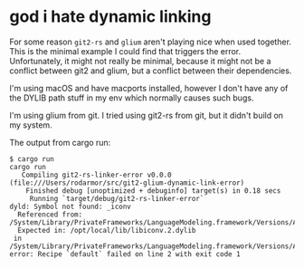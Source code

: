 god i hate dynamic linking
==========================

For some reason `git2-rs` and `glium` aren't playing nice when used together. This is the minimal example I could find that triggers the error. Unfortunately, it might not really be minimal, because it might not be a conflict between git2 and glium, but a conflict between their dependencies.

I'm using macOS and have macports installed, however I don't have any of the DYLIB path stuff in my env which normally causes such bugs.

I'm using glium from git. I tried using git2-rs from git, but it didn't build on my system.

The output from cargo run:

```
$ cargo run
cargo run
   Compiling git2-rs-linker-error v0.0.0 (file:///Users/rodarmor/src/git2-glium-dynamic-link-error)
    Finished debug [unoptimized + debuginfo] target(s) in 0.18 secs
     Running `target/debug/git2-rs-linker-error`
dyld: Symbol not found: _iconv
  Referenced from: /System/Library/PrivateFrameworks/LanguageModeling.framework/Versions/A/LanguageModeling
  Expected in: /opt/local/lib/libiconv.2.dylib
 in /System/Library/PrivateFrameworks/LanguageModeling.framework/Versions/A/LanguageModeling
error: Recipe `default` failed on line 2 with exit code 1
```
